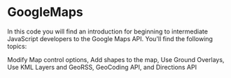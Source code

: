 # GoogleMaps

In this code you will find an introduction for beginning to intermediate JavaScript developers to the Google Maps API. You'll find the following topics:

Modify Map control options,
Add shapes to the map,
Use Ground Overlays,
Use KML Layers and GeoRSS,
GeoCoding API,
and Directions API
